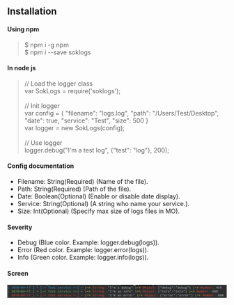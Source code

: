 ## Installation

#### Using npm

> $ npm i -g npm <br/>
$ npm i --save soklogs

#### In node js

> // Load the logger class <br/>
var SokLogs = require('soklogs'); <br/><br/>
// Init logger <br/>
var config = {
    "filename": "logs.log",
    "path": "/Users/Test/Desktop",
    "date": true,
    "service": "Test",
    "size": 500
} <br/>
var logger = new SokLogs(config); <br/><br/>
// Use logger <br/>
logger.debug("I'm a test log", {"test": "log"}, 200);

#### Config documentation

- Filename: String(Required) (Name of the file).
- Path: String(Required) (Path of the file).
- Date: Boolean(Optional) (Enable or disable date display).
- Service: String(Optional) (A string who name your service.).
- Size: Int(Optional) (Specify max size of logs files in MO).

#### Severity

- Debug (Blue color. Example: logger.debug(logs)).
- Error (Red color. Example: logger.error(logs)).
- Info (Green color. Example: logger.info(logs)).

#### Screen

![screen](https://raw.githubusercontent.com/Shiroys/images/master/screen01.png)